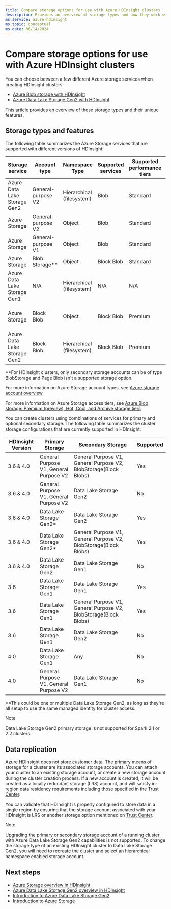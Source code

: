```yaml
---
title: Compare storage options for use with Azure HDInsight clusters
description: Provides an overview of storage types and how they work with Azure HDInsight.
ms.service: azure-hdinsight
ms.topic: conceptual
ms.date: 06/14/2024
---
```


# Compare storage options for use with Azure HDInsight clusters

You can choose between a few different Azure storage services when creating HDInsight clusters:

* [Azure Blob storage with HDInsight](./overview-azure-storage.md)
* [Azure Data Lake Storage Gen2 with HDInsight](./overview-data-lake-storage-gen2.md)

This article provides an overview of these storage types and their unique features.

## Storage types and features

The following table summarizes the Azure Storage services that are supported with different versions of HDInsight:

| Storage service | Account type | Namespace Type | Supported services | Supported performance tiers | Supported access tiers | HDInsight Version | Cluster type |
|---|---|---|---|---|---|---|---|
|Azure Data Lake Storage Gen2| General-purpose V2 | Hierarchical (filesystem) | Blob | Standard | Hot, Cool, Archive | 3.6+ | All except Spark 2.1 and 2.2|
|Azure Storage| General-purpose V2 | Object | Blob | Standard | Hot, Cool, Archive | 3.6+ | All |
|Azure Storage| General-purpose V1 | Object | Blob | Standard | N/A | All | All |
|Azure Storage| Blob Storage** | Object | Block Blob | Standard | Hot, Cool, Archive | All | All |
|Azure Data Lake Storage Gen1| N/A | Hierarchical (filesystem) | N/A | N/A | N/A | 3.6 Only | All except HBase |
|Azure Storage| Block Blob| Object | Block Blob | Premium | N/A| 3.6+ | Only HBase with accelerated writes|
|Azure Data Lake Storage Gen2| Block Blob| Hierarchical (filesystem) | Block Blob | Premium | N/A| 3.6+ | Only HBase with accelerated writes|

**For HDInsight clusters, only secondary storage accounts can be of type BlobStorage and Page Blob isn't a supported storage option.

For more information on Azure Storage account types, see [Azure storage account overview](../storage/common/storage-account-overview.md)

For more information on Azure Storage access tiers, see [Azure Blob storage: Premium (preview), Hot, Cool, and Archive storage tiers](../storage/blobs/access-tiers-overview.md)

You can create clusters using combinations of services for primary and optional secondary storage. The following table summarizes the cluster storage configurations that are currently supported in HDInsight:

| HDInsight Version | Primary Storage | Secondary Storage | Supported |
|---|---|---|---|
| 3.6 & 4.0 | General Purpose V1, General Purpose V2 | General Purpose V1, General Purpose V2, BlobStorage(Block Blobs) | Yes |
| 3.6 & 4.0 | General Purpose V1, General Purpose V2 | Data Lake Storage Gen2 | No |
| 3.6 & 4.0 | Data Lake Storage Gen2* | Data Lake Storage Gen2 | Yes |
| 3.6 & 4.0 | Data Lake Storage Gen2* | General Purpose V1, General Purpose V2, BlobStorage(Block Blobs) | Yes |
| 3.6 & 4.0 | Data Lake Storage Gen2 | Data Lake Storage Gen1 | No |
| 3.6 | Data Lake Storage Gen1 | Data Lake Storage Gen1 | Yes |
| 3.6 | Data Lake Storage Gen1 | General Purpose V1, General Purpose V2, BlobStorage(Block Blobs) | Yes |
| 3.6 | Data Lake Storage Gen1 | Data Lake Storage Gen2 | No |
| 4.0 | Data Lake Storage Gen1 | Any | No |
| 4.0 | General Purpose V1, General Purpose V2 | Data Lake Storage Gen1 | No |

*=This could be one or multiple Data Lake Storage Gen2, as long as they're all setup to use the same managed identity for cluster access.

> [!NOTE]
> Data Lake Storage Gen2 primary storage is not supported for Spark 2.1 or 2.2 clusters.

## Data replication

Azure HDInsight does not store customer data. The primary means of storage for a cluster are its associated storage accounts. You can attach your cluster to an existing storage account, or create a new storage account during the cluster creation process. If a new account is created, it will be created as a locally redundant storage (LRS) account, and will satisfy in-region data residency requirements including those specified in the [Trust Center](https://azuredatacentermap.azurewebsites.net).

You can validate that HDInsight is properly configured to store data in a single region by ensuring that the storage account associated with your HDInsight is LRS or another storage option mentioned on [Trust Center](https://azuredatacentermap.azurewebsites.net).

>[!NOTE]
> Upgrading the primary or secondary storage account of a running cluster with Azure Data Lake Storage Gen2 capabilities is not supported. To change the storage type of an existing HDInsight cluster to Data Lake Storage Gen2, you will need to recreate the cluster and select an hierarchical namespace enabled storage account.
 
## Next steps

* [Azure Storage overview in HDInsight](./overview-azure-storage.md)
* [Azure Data Lake Storage Gen2 overview in HDInsight](./overview-data-lake-storage-gen2.md)
* [Introduction to Azure Data Lake Storage Gen2](../storage/blobs/data-lake-storage-introduction.md)
* [Introduction to Azure Storage](../storage/common/storage-introduction.md)
